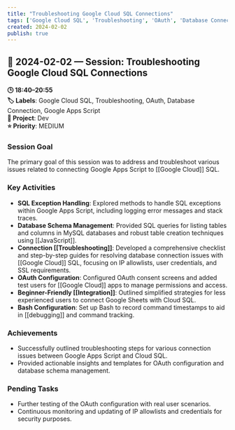 ```yaml
---
title: "Troubleshooting Google Cloud SQL Connections"
tags: ['Google Cloud SQL', 'Troubleshooting', 'OAuth', 'Database Connection', 'Google Apps Script']
created: 2024-02-02
publish: true
---
```


## 📅 2024-02-02 — Session: Troubleshooting Google Cloud SQL Connections

**🕒 18:40–20:55**  
**🏷️ Labels**: Google Cloud SQL, Troubleshooting, OAuth, Database Connection, Google Apps Script  
**📂 Project**: Dev  
**⭐ Priority**: MEDIUM  


### Session Goal
The primary goal of this session was to address and troubleshoot various issues related to connecting Google Apps Script to [[Google Cloud]] SQL.

### Key Activities
- **SQL Exception Handling**: Explored methods to handle SQL exceptions within Google Apps Script, including logging error messages and stack traces.
- **Database Schema Management**: Provided SQL queries for listing tables and columns in MySQL databases and robust table creation techniques using [[JavaScript]].
- **Connection [[Troubleshooting]]**: Developed a comprehensive checklist and step-by-step guides for resolving database connection issues with [[Google Cloud]] SQL, focusing on IP allowlists, user credentials, and SSL requirements.
- **OAuth Configuration**: Configured OAuth consent screens and added test users for [[Google Cloud]] apps to manage permissions and access.
- **Beginner-Friendly [[Integration]]**: Outlined simplified strategies for less experienced users to connect Google Sheets with Cloud SQL.
- **Bash Configuration**: Set up Bash to record command timestamps to aid in [[debugging]] and command tracking.

### Achievements
- Successfully outlined troubleshooting steps for various connection issues between Google Apps Script and Cloud SQL.
- Provided actionable insights and templates for OAuth configuration and database schema management.

### Pending Tasks
- Further testing of the OAuth configuration with real user scenarios.
- Continuous monitoring and updating of IP allowlists and credentials for security purposes.
